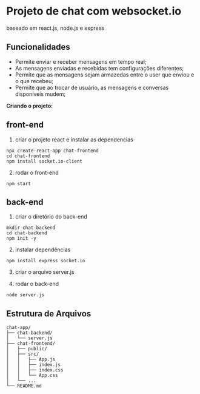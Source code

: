 # Projeto de chat com websocket.io

baseado em react.js, node.js e express

## Funcionalidades
- Permite enviar e receber mensagens em tempo real;
- As mensagens enviadas e recebidas tem configurações diferentes;
- Permite que as mensagens sejam armazedas entre o user que enviou e o que recebeu;
- Permite que ao trocar de usuário, as mensagens e conversas disponíveis mudem;

**Criando o projeto:**

## front-end

1. criar o projeto react e instalar as dependencias

````
npx create-react-app chat-frontend
cd chat-frontend
npm install socket.io-client
````

2. rodar o front-end

````
npm start
````

## back-end

1. criar o diretório do back-end

````
mkdir chat-backend
cd chat-backend
npm init -y
````

2. instalar dependências

````
npm install express socket.io
````

3. criar o arquivo server.js

4. rodar o back-end

````
node server.js
````

## Estrutura de Arquivos

    chat-app/
    ├── chat-backend/
    │   └── server.js
    ├── chat-frontend/
    │   ├── public/
    │   ├── src/
    │   │   ├── App.js
    │   │   ├── index.js  
    │   │   ├── index.css
    │   │   └── App.css
    │   └── ...
    └── README.md
